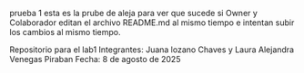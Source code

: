 prueba 1
esta es la prube de aleja para ver que sucede si  Owner y Colaborador editan el archivo README.md al mismo tiempo e intentan subir los cambios al mismo tiempo.

Repositorio para el lab1 
Integrantes: Juana lozano Chaves y Laura Alejandra Venegas Piraban
Fecha: 8 de agosto de 2025
